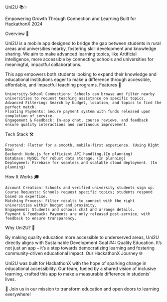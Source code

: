 Uni2U 📚✨

Empowering Growth Through Connection and Learning
Built for HackathonX 2024

Overview 🌟

Uni2U is a mobile app designed to bridge the gap between students in rural areas and universities nearby, fostering skill development and knowledge sharing. We aim to make advanced learning topics, like Artificial Intelligence, more accessible by connecting schools and universities for meaningful, impactful collaborations.

This app empowers both students looking to expand their knowledge and educational institutions eager to make a difference through accessible, affordable, and impactful teaching programs.
Features 🚀

    University-School Connections: Schools can browse and filter nearby universities to request teaching assistance on specific topics.
    Advanced Filtering: Search by budget, location, and topics to find the perfect match.
    Floating Payments: Secure payment system with funds released upon completion of service.
    Engagement & Feedback: In-app chat, course reviews, and feedback ensure quality interactions and continuous improvement.

Tech Stack 🛠️

    Frontend: Flutter for a smooth, mobile-first experience. (Using RIght Now)
    Backend: Node.js for efficient API handling.(In planning)
    Database: MySQL for robust data storage. (In planning)
    Deployment: Firebase for seamless and scalable cloud deployment. (In planning)

How It Works 🎓

    Account Creation: Schools and verified university students sign up.
    Course Requests: Schools request specific topics; students respond based on expertise.
    Matching Process: Filter results to connect with the right universities within budget and proximity.
    Engagement: Students and schools chat and arrange details.
    Payment & Feedback: Payments are only released post-service, with feedback to ensure transparency.

Why Uni2U? 🤔

By making quality education more accessible to underserved areas, Uni2U directly aligns with Sustainable Development Goal #4: Quality Education. It’s not just an app – it’s a step towards democratizing learning and fostering community-driven educational impact.
Our HackathonX Journey 🌐

Uni2U was built for HackathonX with the hope of sparking change in educational accessibility. Our team, fueled by a shared vision of inclusive learning, crafted this app to make a measurable difference in students' lives.

📌 Join us in our mission to transform education and open doors to learning everywhere!